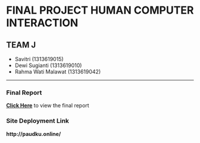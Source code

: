 <h1> FINAL PROJECT HUMAN COMPUTER INTERACTION </h1>
<h2>TEAM J</h2>
<ul>
  <li>Savitri (1313619015)</li>
  <li>Dewi Sugianti (1313619010)</li>
  <li>Rahma Wati Malawat (1313619042)</li>
 </ul>
 <hr>
 <h3>Final Report</h3>
 <p> <b><a href="">Click Here</a></b> to view the final report
 <h3>Site Deployment Link</h3>
 <b>http://paudku.online/</b>
